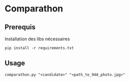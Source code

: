 # Comparathon

## Prerequis
Installation des libs nécessaires

    pip install -r requirements.txt
    
## Usage


    comparathon.py "<candidate>" "<path_to_94A_photo.jpg>"

